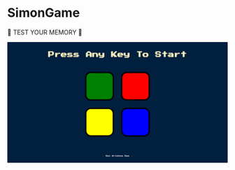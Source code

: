 # SimonGame
🧠 TEST YOUR MEMORY 🧠

![alt text](https://github.com/saikrishnadas/SimonGame/blob/main/Screenshot.png)
